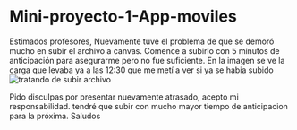 # Mini-proyecto-1-App-moviles
Estimados profesores,
Nuevamente tuve el problema de que se demoró mucho en subir el archivo a canvas. Comence a subirlo con 5 minutos de anticipación para asegurarme pero no fue suficiente. En la imagen se ve la carga que levaba ya a las 12:30 que me metí a ver si ya se habia subido
![tratando de subir archivo](https://user-images.githubusercontent.com/43451753/113319750-283bae80-92e8-11eb-8002-d2356b951d07.png)

Pido disculpas por presentar nuevamente atrasado, acepto mi responsabilidad. tendré que subir con mucho mayor tiempo de anticipacion para la próxima.
Saludos
